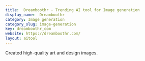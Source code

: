 ```yaml
---
title:  Dreamboothr - Trending AI tool for Image generation
display_name:  Dreamboothr
category: Image generation
category_slug: image-generation
key: dreamboothr_com
website: https://dreamboothr.com/
layout: aitool
---
```


Created high-quality art and design images.
